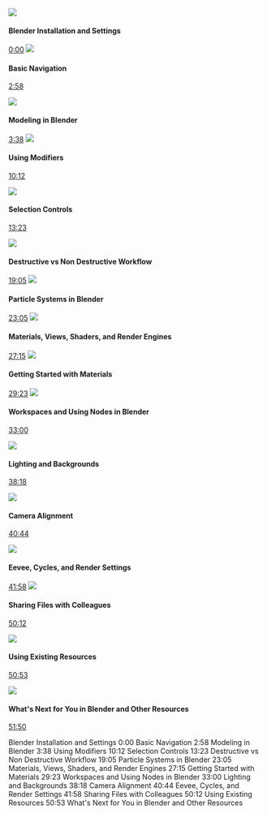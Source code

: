 
![](https://i.ytimg.com/vi/686nsgx8Yd4/hqdefault_0.jpg?sqp=-oaymwEcCNACELwBSFXyq4qpAw4IARUAAIhCGAFwAcABBg==&rs=AOn4CLAaC9ozkssdC65s8wES_Z3rqx6dHw)

#### Blender Installation and Settings

[0:00](https://www.youtube.com/watch?v=686nsgx8Yd4&t=0s)
![](https://i.ytimg.com/vi/686nsgx8Yd4/hqdefault_178900.jpg?sqp=-oaymwEcCNACELwBSFXyq4qpAw4IARUAAIhCGAFwAcABBg==&rs=AOn4CLC6JT20y9UlKuU_C_14gnPtBw5opA)

#### Basic Navigation
[2:58](https://www.youtube.com/watch?v=686nsgx8Yd4&t=178s)

![](https://i.ytimg.com/vi/686nsgx8Yd4/hqdefault_228800.jpg?sqp=-oaymwEcCNACELwBSFXyq4qpAw4IARUAAIhCGAFwAcABBg==&rs=AOn4CLDegPmO46t9k-WFG80M_ULmEmbWig)

#### Modeling in Blender

[3:38](https://www.youtube.com/watch?v=686nsgx8Yd4&t=218s)
![](https://i.ytimg.com/vi/686nsgx8Yd4/hqdefault_612400.jpg?sqp=-oaymwEcCNACELwBSFXyq4qpAw4IARUAAIhCGAFwAcABBg==&rs=AOn4CLBpHbGHmOtLsrl_rds0XpyQB9n9yw)

#### Using Modifiers

[10:12](https://www.youtube.com/watch?v=686nsgx8Yd4&t=612s)

![](https://i.ytimg.com/vi/686nsgx8Yd4/hqdefault_816866.jpg?sqp=-oaymwEcCNACELwBSFXyq4qpAw4IARUAAIhCGAFwAcABBg==&rs=AOn4CLBQqhOde6Bj3Ed1QY-8pEaHmnCfgw)

#### Selection Controls

[13:23](https://www.youtube.com/watch?v=686nsgx8Yd4&t=803s)


![](https://i.ytimg.com/vi/686nsgx8Yd4/hqdefault_1156200.jpg?sqp=-oaymwEcCNACELwBSFXyq4qpAw4IARUAAIhCGAFwAcABBg==&rs=AOn4CLA_pS2GevoWT-wFzvovQ2bDSjDv4A)

#### Destructive vs Non Destructive Workflow

[19:05](https://www.youtube.com/watch?v=686nsgx8Yd4&t=1145s)
![](https://i.ytimg.com/vi/686nsgx8Yd4/hqdefault_1404200.jpg?sqp=-oaymwEcCNACELwBSFXyq4qpAw4IARUAAIhCGAFwAcABBg==&rs=AOn4CLDqvEVBtoirzwNYQPK9su8cSYKFOg)

#### Particle Systems in Blender

[23:05](https://www.youtube.com/watch?v=686nsgx8Yd4&t=1385s)
![](https://i.ytimg.com/vi/686nsgx8Yd4/hqdefault_1637133.jpg?sqp=-oaymwEcCNACELwBSFXyq4qpAw4IARUAAIhCGAFwAcABBg==&rs=AOn4CLDXrhNjy5ZbB4NQyDijlzIS9_8OAA)

#### Materials, Views, Shaders, and Render Engines

[27:15](https://www.youtube.com/watch?v=686nsgx8Yd4&t=1635s)
![](https://i.ytimg.com/vi/686nsgx8Yd4/hqdefault_1785100.jpg?sqp=-oaymwEcCNACELwBSFXyq4qpAw4IARUAAIhCGAFwAcABBg==&rs=AOn4CLCbo5pk6O4Fy16XVQ0QLksR6pTp6w)

#### Getting Started with Materials

[29:23](https://www.youtube.com/watch?v=686nsgx8Yd4&t=1763s)
![](https://i.ytimg.com/vi/686nsgx8Yd4/hqdefault_2005100.jpg?sqp=-oaymwEcCNACELwBSFXyq4qpAw4IARUAAIhCGAFwAcABBg==&rs=AOn4CLDVNXIpUEQPvscyF8_Sqx8PBRbTaQ)

#### Workspaces and Using Nodes in Blender

[33:00](https://www.youtube.com/watch?v=686nsgx8Yd4&t=1980s)

![](https://i.ytimg.com/vi/686nsgx8Yd4/hqdefault_2298133.jpg?sqp=-oaymwEcCNACELwBSFXyq4qpAw4IARUAAIhCGAFwAcABBg==&rs=AOn4CLA8Pdi_QuLZMkO4uJIvuikhXfO7Xw)

#### Lighting and Backgrounds

[38:18](https://www.youtube.com/watch?v=686nsgx8Yd4&t=2298s)

![](https://i.ytimg.com/vi/686nsgx8Yd4/hqdefault_2445000.jpg?sqp=-oaymwEcCNACELwBSFXyq4qpAw4IARUAAIhCGAFwAcABBg==&rs=AOn4CLBolCNCauldpL8WpKcCu8OpXxU4vg)

#### Camera Alignment

[40:44](https://www.youtube.com/watch?v=686nsgx8Yd4&t=2444s)

![](https://i.ytimg.com/vi/686nsgx8Yd4/hqdefault_2532966.jpg?sqp=-oaymwEcCNACELwBSFXyq4qpAw4IARUAAIhCGAFwAcABBg==&rs=AOn4CLBdgwNzGFFSMEx7AGxHsgjiQ3MeyA)

#### Eevee, Cycles, and Render Settings

[41:58](https://www.youtube.com/watch?v=686nsgx8Yd4&t=2518s)
![](https://i.ytimg.com/vi/686nsgx8Yd4/hqdefault_3012433.jpg?sqp=-oaymwEcCNACELwBSFXyq4qpAw4IARUAAIhCGAFwAcABBg==&rs=AOn4CLC20VF2RWDJSRd4tXfP77HqzNVW4Q)

#### Sharing Files with Colleagues

[50:12](https://www.youtube.com/watch?v=686nsgx8Yd4&t=3012s)

![](https://i.ytimg.com/vi/686nsgx8Yd4/hqdefault_3066033.jpg?sqp=-oaymwEcCNACELwBSFXyq4qpAw4IARUAAIhCGAFwAcABBg==&rs=AOn4CLAjbDYVrleZJkF2esulR-F9JThQdw)

#### Using Existing Resources

[50:53](https://www.youtube.com/watch?v=686nsgx8Yd4&t=3053s)

![](https://i.ytimg.com/vi/686nsgx8Yd4/hqdefault_3131866.jpg?sqp=-oaymwEcCNACELwBSFXyq4qpAw4IARUAAIhCGAFwAcABBg==&rs=AOn4CLB29A4yGotUuN43AluyGJFrYaEwgw)

#### What's Next for You in Blender and Other Resources

[51:50](https://www.youtube.com/watch?v=686nsgx8Yd4&t=3110s)








Blender Installation and Settings
0:00
Basic Navigation
2:58
Modeling in Blender
3:38
Using Modifiers
10:12
Selection Controls
13:23
Destructive vs Non Destructive Workflow
19:05
Particle Systems in Blender
23:05
Materials, Views, Shaders, and Render Engines
27:15
Getting Started with Materials
29:23
Workspaces and Using Nodes in Blender
33:00
Lighting and Backgrounds
38:18
Camera Alignment
40:44
Eevee, Cycles, and Render Settings
41:58
Sharing Files with Colleagues
50:12
Using Existing Resources
50:53
What's Next for You in Blender and Other Resources
